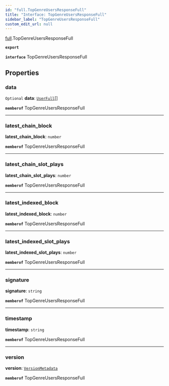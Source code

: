 ```yaml
---
id: "full.TopGenreUsersResponseFull"
title: "Interface: TopGenreUsersResponseFull"
sidebar_label: "TopGenreUsersResponseFull"
custom_edit_url: null
---
```


[full](../namespaces/full.md).TopGenreUsersResponseFull

**`export`**

**`interface`** TopGenreUsersResponseFull

## Properties

### data

 `Optional` **data**: [`UserFull`](full.UserFull.md)[]

**`memberof`** TopGenreUsersResponseFull

___

### latest\_chain\_block

 **latest\_chain\_block**: `number`

**`memberof`** TopGenreUsersResponseFull

___

### latest\_chain\_slot\_plays

 **latest\_chain\_slot\_plays**: `number`

**`memberof`** TopGenreUsersResponseFull

___

### latest\_indexed\_block

 **latest\_indexed\_block**: `number`

**`memberof`** TopGenreUsersResponseFull

___

### latest\_indexed\_slot\_plays

 **latest\_indexed\_slot\_plays**: `number`

**`memberof`** TopGenreUsersResponseFull

___

### signature

 **signature**: `string`

**`memberof`** TopGenreUsersResponseFull

___

### timestamp

 **timestamp**: `string`

**`memberof`** TopGenreUsersResponseFull

___

### version

 **version**: [`VersionMetadata`](full.VersionMetadata.md)

**`memberof`** TopGenreUsersResponseFull
